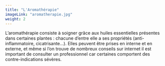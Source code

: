 ```yaml
---
title: "L'Aromathérapie"
imageLink: "aromatherapie.jpg"
weight: 2
---
```


L’aromathérapie consiste à soigner grâce aux huiles essentielles présentes dans certaines plantes : chacune d’entre elle a ses propriétés (anti-inflammatoire, cicatrisante...). Elles peuvent être prises en interne et en externe, et même si l’on trouve de nombreux conseils sur internet il est important de consulter un professionnel car certaines comportent des contre-indications sévères.
